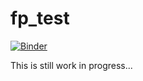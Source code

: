 # fp_test
 
[![Binder](https://mybinder.org/badge_logo.svg)](https://mybinder.org/v2/gh/spalato/fp_test/HEAD)

This is still work in progress...
